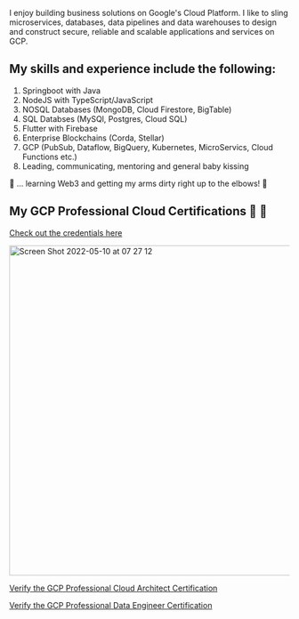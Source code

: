 I enjoy building business solutions on Google's Cloud Platform. I like to sling microservices, databases, data pipelines and data warehouses to design and construct secure, reliable and scalable applications and services on GCP.  

## My skills and experience include the following:
1. Springboot with Java
2. NodeJS with TypeScript/JavaScript
3. NOSQL Databases (MongoDB, Cloud Firestore, BigTable)
4. SQL Databses (MySQl, Postgres, Cloud SQL)
5. Flutter with Firebase
6. Enterprise Blockchains (Corda, Stellar)
7. GCP (PubSub, Dataflow, BigQuery, Kubernetes, MicroServics, Cloud Functions etc.)
8. Leading, communicating, mentoring and general baby kissing

🍎 ... learning Web3 and getting my arms dirty right up to the elbows! 🍎

## My GCP Professional Cloud Certifications 👋 👋
[Check out the credentials here](https://www.credential.net/profile/aubreymalabie28641/wallet#gs.0jed0y)


<img width="594" alt="Screen Shot 2022-05-10 at 07 27 12" src="https://user-images.githubusercontent.com/343710/167548728-eb8ebb52-04dc-42ef-9a10-febee82cb705.png">

[Verify the GCP Professional Cloud Architect Certification](https://www.credential.net/639a436a-58dd-4f27-8720-31bd79836c93?key=449eefa5bc8a3bb4cb29c8cba04acfa62d698b52f7afcbe2209fbdb31f4b3df3)

[Verify the GCP Professional Data Engineer Certification](https://www.credential.net/5e605a5b-4b1c-4380-8024-deb34f975f86?key=6714f2885cf5bd5d43f2779db3e99d80c5db226942292c9392489a702e9664dd#gs.101v3ak)

